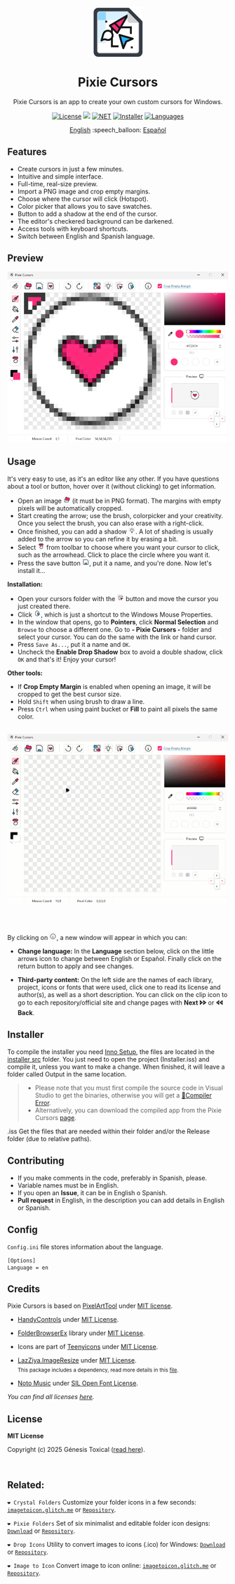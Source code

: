 <p align="center"></p>
<p align="center"><a href="#"><img width="115px" src="docs/assets/Logo-115px.png" align="center" alt="Pixie Cursors"/></a></p>
<h1 align="center">Pixie Cursors</h1>
<p align="center">Pixie Cursors is an app to create your own custom cursors for Windows.</p>

<p align="center">
 <a href="LICENSE"><img alt="License" src="https://img.shields.io/badge/License-MIT-FD2A7A?style=flat-square&labelColor=343B45"/></a>
 <a href="https://github.com/genesistoxical/pixie-cursors/releases/latest"><img src="https://img.shields.io/github/v/release/genesistoxical/pixie-cursors.svg?color=2AB4FC&label=Release&style=flat-square&labelColor=343B45"/></a>
 <a href="#"><img alt="NET" src="https://img.shields.io/badge/.NET_Framework-4.8-FD2A7A?style=flat-square&labelColor=343B45"/></a> 
 <a href="/installer%20src"><img alt="Installer" src="https://img.shields.io/badge/Installer-ISS-2AB4FC?style=flat-square&labelColor=343B45"/></a>
 <a href="#"><img alt="Languages" src="https://img.shields.io/badge/Languages-2-FD2A7A?style=flat-square&labelColor=343B45"/></a>
</p>

<p align="center">
<a href="README.md">English</a> :speech_balloon: <a href="README-es.md">Español</a>
</p>

## Features
* Create cursors in just a few minutes.
* Intuitive and simple interface.
* Full-time, real-size preview.
* Import a PNG image and crop empty margins.
* Choose where the cursor will click (Hotspot).
* Color picker that allows you to save swatches.
* Button to add a shadow at the end of the cursor.
* The editor's checkered background can be darkened.
* Access tools with keyboard shortcuts.
* Switch between English and Spanish language.

## Preview
<a href="#"><img src="docs/assets/Pixie-Cursors-App.png"/></a>

## Usage
It's very easy to use, as it's an editor like any other. If you have questions about a tool or button, hover over it (without clicking) to get information.

- Open an image ![Open](docs/assets/buttons/Open.png) (it must be in PNG format). The margins with empty pixels will be automatically cropped.
- Start creating the arrow; use the brush, colorpicker and your creativity. Once you select the brush, you can also erase with a right-click.
- Once finished, you can add a shadow ![Shadow](docs/assets/buttons/Shadow.png). A lot of shading is usually added to the arrow so you can refine it by erasing a bit.
- Select ![Hotspot](docs/assets/buttons/Hotspot.png) from toolbar to choose where you want your cursor to click, such as the arrowhead. Click to place the circle where you want it.
- Press the save button ![Save](docs/assets/buttons/Save.png), put it a name, and you're done. Now let's install it...

**Installation:**
- Open your cursors folder with the ![CursorsFolder](docs/assets/buttons/CursorsFolder.png) button and move the cursor you just created there.
- Click ![MouseProperties](docs/assets/buttons/MouseProperties.png), which is just a shortcut to the Windows Mouse Properties.
- In the window that opens, go to **Pointers**, click **Normal Selection** and `Browse` to choose a different one. Go to **- Pixie Cursors -** folder and select your cursor. You can do the same with the link or hand cursor.
- Press `Save As...`, put it a name and `OK`.
- Uncheck the **Enable Drop Shadow** box to avoid a double shadow, click `OK` and that's it! Enjoy your cursor!

**Other tools:**
- If **Crop Empty Margin** is enabled when opening an image, it will be cropped to get the best cursor size.
- Hold `Shift` when using brush to draw a line.
- Press `Ctrl` when using paint bucket or **Fill** to paint all pixels the same color.

<br>
<a href="#"><img src="docs/assets/Pixie-Cursors-Usage.gif"/></a>

<br></br>

By clicking on ![Info](docs/assets/buttons/Info.png), a new window will appear in which you can:

- **Change language:** In the **Language** section below, click on the little arrows icon to change between English or Español. Finally click on the return button to apply and see changes.
     
- **Third-party content:** On the left side are the names of each library, project, icons or fonts that were used, click one to read its license and author(s), as well as a short description. You can click on the clip icon to go to each repository/official site and change pages with **Next 🢖🢖** or **🢔🢔 Back**.

## Installer
To compile the installer you need [Inno Setup](https://jrsoftware.org/isinfo.php), the files are located in the [installer src](/installer%20src) folder. You just need to open the project (Installer.iss) and compile it, unless you want to make a change. When finished, it will leave a folder called Output in the same location.

>* Please note that you must first compile the source code in Visual Studio to get the binaries, otherwise you will get a [📍Compiler Error](https://github.com/genesistoxical/drop-icons/issues/3).
>* Alternatively, you can download the compiled app from the Pixie Cursors [page](https://genesistoxical.github.io/pixie-cursors/).

.iss Get the files that are needed within their folder and/or the Release folder (due to relative paths).

## Contributing
* If you make comments in the code, preferably in Spanish, please.
* Variable names must be in English.
* If you open an **Issue**, it can be in English o Spanish.
* **Pull request** in English, in the description you can add details in English or Spanish.
  
## Config
`Config.ini` file stores information about the language.

~~~
[Options]
Language = en
~~~

## Credits
Pixie Cursors is based on [PixelArtTool](https://github.com/unitycoder/PixelArtTool) under [MIT license](https://github.com/unitycoder/PixelArtTool/blob/master/LICENSE).

* [HandyControls](https://github.com/ghost1372/HandyControls) under [MIT License](https://github.com/ghost1372/HandyControls/blob/develop/LICENSE).

* [FolderBrowserEx](https://github.com/evaristocuesta/FolderBrowserEx) library under [MIT License](https://github.com/evaristocuesta/FolderBrowserEx/blob/master/LICENSE).

* Icons are part of [Teenyicons](https://github.com/teenyicons/teenyicons) under [MIT License](https://github.com/teenyicons/teenyicons/blob/master/LICENSE).

* [LazZiya.ImageResize](https://github.com/LazZiya/ImageResize) under [MIT License](https://github.com/LazZiya/ImageResize/blob/master/LICENSE).
<br><sub>This package includes a dependency, read more details in this [file](/src/PixieCursors/Docs/LazZiyaImageResize%20%2B.txt).</sup>

* [Noto Music](https://fonts.google.com/noto/specimen/Noto+Music) under [SIL Open Font License](/src/PixieCursors/Docs/Noto%20Music/OFL.txt).

*You can find all licenses [here](/src/PixieCursors/Docs).*

## License
**MIT License**

Copyright (c) 2025 Génesis Toxical ([read here](LICENSE)).

<br>

## Related:
`❤️ Crystal Folders` Customize your folder icons in a few seconds: [`imagetoicon.glitch.me`](https://imagetoicon.glitch.me/) or [`Repository`](https://github.com/genesistoxical/imagetoicon).

`❤️ Pixie Folders` Set of six minimalist and editable folder icon designs: [`Download`](https://genesistoxical.github.io/pixie-folders/) or [`Repository`](https://github.com/genesistoxical/pixie-folders).

`❤️ Drop Icons` Utility to convert images to icons (.ico) for Windows: [`Download`](https://genesistoxical.github.io/drop-icons/) or [`Repository`](https://github.com/genesistoxical/drop-icons/).

`❤️ Image to Icon` Convert image to icon online: [`imagetoicon.glitch.me`](https://imagetoicon.glitch.me/) or [`Repository`](https://github.com/genesistoxical/imagetoicon).
